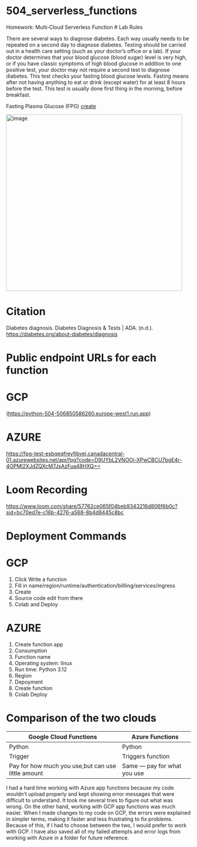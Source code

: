 # 504_serverless_functions
Homework: Multi‑Cloud Serverless Function # Lab Rules 

There are several ways to diagnose diabetes. Each way usually needs to be repeated on a second day to diagnose diabetes.
Testing should be carried out in a health care setting (such as your doctor’s office or a lab). If your doctor determines that your blood glucose (blood sugar) level is very high, or if you have classic symptoms of high blood glucose in addition to one positive test, your doctor may not require a second test to diagnose diabetes. This test checks your fasting blood glucose levels. Fasting means after not having anything to eat or drink (except water) for at least 8 hours before the test. This test is usually done first thing in the morning, before breakfast.

Fasting Plasma Glucose (FPG) 
[create](Images/FPG.jpg)

<img width="480" height="480" alt="image" src="https://github.com/user-attachments/assets/c8f34bc4-99e8-41d8-aef1-3024402e64e1" />

# Citation
Diabetes diagnosis. Diabetes Diagnosis & Tests | ADA. (n.d.). https://diabetes.org/about-diabetes/diagnosis 

# Public endpoint URLs for each function

# GCP
(https://python-504-506850586260.europe-west1.run.app)

# AZURE
https://fpg-test-esbqeqfreyfjbvej.canadacentral-01.azurewebsites.net/api/fpg?code=D9UYbL2VNOOi-XPwCBCU7bgE4r-4OPMl2XJdZQXcM7JsAzFua48HXQ==

# Loom Recording

https://www.loom.com/share/57762ce065f04beb9343216d806f6b0c?sid=bc70ed7e-c16b-4276-a568-8b4d8445c8bc

# Deployment Commands

# GCP
1. Click Write a function
2. Fill in name/region/runtime/authentication/billling/services/ingress
3. Create
4. Source code edit from there
5. Colab and Deploy

# AZURE
1. Create function app
2. Consumption
3. Function name
4. Operating system: lInux
5. Run time: Python 3.12
6. Region
7. Depoyment
8. Create function
9. Colab Deploy

# Comparison of the two clouds
 Google Cloud Functions                                            | Azure Functions                                    |
 ----------------------------------------------------------------- | -------------------------------------------------- |
 Python                                                            | Python                                          
 Trigger                                                           | Triggers function        
 Pay for how much you use,but can use little amount                | Same — pay for what you use                        |
 
I had a hard time working with Azure app functions because my code wouldn’t upload properly and kept showing error messages that were difficult to understand. It took me several tries to figure out what was wrong. On the other hand, working with GCP app functions was much easier. When I made changes to my code on GCP, the errors were explained in simpler terms, making it faster and less frustrating to fix problems. Because of this, if I had to choose between the two, I would prefer to work with GCP. I have also saved all of my failed attempts and error logs from working with Azure in a folder for future reference.
 
